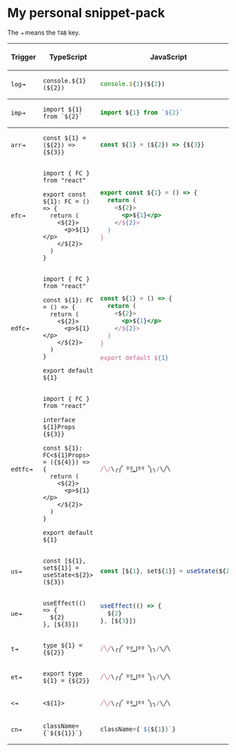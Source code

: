 <h1>My personal snippet-pack</h1>

The `⇥` means the `TAB` key.

<table>
<thead>
<tr>
  <th>

**Trigger**

  </th>

  <th>
  
  **TypeScript**

  </th>
  
  
  <th>

**JavaScript**

  </th>

</tr>

</thead>

<tbody>
<tr>
  <td><code>log⇥</code></td>

  <td>   
  
```tsx
console.${1}(${2})
```

  </td>

  <td>

```jsx
console.${1}(${2})
```
  
  </td>

</tr>
</tr>
</thead>
<tbody>




<tbody>
<tr>
  <td><code>imp⇥</code></td>

  <td>   
  
```tsx
import ${1} from `${2}`
```

  </td>

  <td>

```jsx
import ${1} from `${2}`
```
  
  </td>


</tr>
</tr>
</thead>
<tbody>




<tr>
  <td><code>arr⇥</code></td>

  <td>   
  
```tsx
const ${1} = (${2}) => {${3}}
```

  </td>

  <td>

```jsx
const ${1} = (${2}) => {${3}}
```
  
  </td>

</tr>
</tr>



<tr>
  <td><code>efc⇥</code></td>
  <td>

```tsx
import { FC } from "react"

export const ${1}: FC = () => {
  return (
    <${2}>
      <p>${1}</p>
    </${2}>
  )
}
```

  </td>
  <td>

```jsx
export const ${1} = () => {
  return (
    <${2}>
      <p>${1}</p>
    </${2}>
  )
}
```

  </td>
</tr>




<tr>
  <td><code>edfc⇥</code></td>
  <td>

```tsx
import { FC } from "react"

const ${1}: FC = () => {
  return (
    <${2}>
      <p>${1}</p>
    </${2}>
  )
}

export default ${1}
```

  </td>
  <td>

```jsx
const ${1} = () => {
  return (
    <${2}>
      <p>${1}</p>
    </${2}>
  )
}

export default ${1}
```

  </td>
</tr>




<tr>
  <td><code>edtfc⇥</code></td>
  <td>

```tsx
import { FC } from "react"

interface ${1}Props {${3}}

const ${1}: FC<${1}Props> = ({${4}}) => {
  return (
    <${2}>
      <p>${1}</p>
    </${2}>
  )
}

export default ${1}
```

  </td>
  <td>

```jsx
/╲/\╭༼ ººل͟ºº ༽╮/\╱\
```

  </td>
</tr>



<tr>
  <td><code>us⇥</code></td>
  <td>

```tsx
const [${1}, set${1}] = useState<${2}>(${3})
```

  </td>
  <td>


```jsx
const [${1}, set${1}] = useState(${2})
```

  </td>
</tr>



<tr>
  <td><code>ue⇥</code></td>
  <td>

```tsx
useEffect(() => {
  ${2}
}, [${3}])
```

  </td>
  <td>

```jsx
useEffect(() => {
  ${2}
}, [${3}])
```

  </td>
</tr>



<tr>
  <td><code>t⇥</code></td>
  <td>

```tsx
type ${1} = {${2}}
```

  </td>
  <td>

```jsx
/╲/\╭༼ ººل͟ºº ༽╮/\╱\
```

  </td>
</tr>



<tr>
  <td><code>et⇥</code></td>
  <td>

```tsx
export type ${1} = {${2}}
```

  </td>
  <td>

```jsx
/╲/\╭༼ ººل͟ºº ༽╮/\╱\
```

  </td>
</tr>



<tr>
  <td><code><⇥</code></td>
  <td>

```tsx
<${1}>
```

  </td>
  <td>

```jsx
/╲/\╭༼ ººل͟ºº ༽╮/\╱\
```

  </td>
</tr>



<tr>
  <td><code>cn⇥</code></td>
  <td>

```tsx
className={`${${1}}`}
```

  </td>
  <td>

```jsx
className={`${${1}}`}
```

  </td>
</tr>